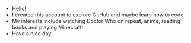 - Hello! 
- I created this account to explore GitHub and maybe learn how to code.
- My interests include watching Doctor Who on repeat, anime, reading books and playing Minecraft!
- Have a nice day! 
<!---
Whovianime/Whovianime is a ✨ special ✨ repository because its `README.md` (this file) appears on your GitHub profile.
You can click the Preview link to take a look at your changes.
--->
